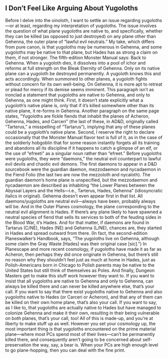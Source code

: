 ## I Don’t Feel Like Arguing About Yugoloths

Before I delve into the oinoloth, I want to settle an issue regarding yugoloths—or at least, regarding my interpretation of yugoloths. The issue involves the question of what plane yugoloths are native to, and specifically, whether they can be killed (as opposed to just destroyed) on any plane other than Gehenna, the outer plane of “lawful evil neutrals.” My take, which differs from pure canon, is that yugoloths may be numerous in Gehenna, and some yugoloths may be native to that plane, but Hades has as strong a claim on them, if not stronger.
The fifth-edition Monster Manual says:
Back to Gehenna. When a yugoloth dies, it dissolves into a pool of ichor and reforms at full strength on the Bleak Eternity of Gehenna. Only on its native plane can a yugoloth be destroyed permanently. A yugoloth knows this and acts accordingly. When summoned to other planes, a yugoloth fights without concern for its own well-being. On Gehenna, it is more apt to retreat or plead for mercy if its demise seems imminent.
This paragraph isn’t as ironclad a statement that yugoloths are native to Gehenna, and only to Gehenna, as one might think. First, it doesn’t state explicitly what a yugoloth’s native plane is, only that if it’s killed somewhere other than its native plane, it re-forms in Gehenna. Another paragraph on the same page states, “Yugoloths are fickle fiends that inhabit the planes of Acheron, Gehenna, Hades, and Carceri” (the last of these, in AD&D, originally called “Tarterus,” a misspelling of “Tartarus”), implying that any of these planes could be a yugoloth’s native plane. Second, I reserve the right to declare occasionally that the Monster Manual flavor text is full of it, as in the case of the soldierly hobgoblin that for some reason instantly forgets all its training and abandons all its discipline if it happens to catch a glimpse of an elf, or the use of “efreeti” as a singular noun rather than “efreet.”
Before yugoloths were yugoloths, they were “daemons,” the neutral evil counterpart to lawful evil devils and chaotic evil demons. The first daemons to appear in a D&D sourcebook were the guardian daemon, mezzodaemon and nycadaemon in the Fiend Folio (the last two are now the mezzoloth and nycaloth). The guardian daemon’s home plane is unspecified, but the mezzodaemon and nycadaemon are described as inhabiting “the Lower Planes between the Abyssal Layers and the Hells—i.e., Tarterus, Hades, Gehenna” (idiosyncratic italics in original). Gehenna doesn’t even appear first in that list.
All daemons/yugoloths are neutral evil—always have been, probably always will be. And in the Outer Planes cosmology, the plane corresponding to the neutral evil alignment is Hades. If there’s any plane likely to have spawned a neutral species of fiend that sells its services to both of the feuding sides in the Blood War, it’s Hades. And for that matter, if daemons are found in Tartarus (C/NE), Hades (NE) and Gehenna (L/NE), chances are, they started in Hades and spread outward from there. (In fact, the second-edition Planeswalker’s Handbook, says, “The yugoloths live on Gehenna, although some claim the Gray Waste [Hades] was their original case [sic].”) In Planescape and more recent cosmology, if yugoloths have made it as far as Acheron, then perhaps they did once originate in Gehenna, but there’s still no reason why they shouldn’t feel just as much at home in Hades, just as Polish-Americans born in Chicago to Polish parents may be native to the United States but still think of themselves as Poles.
And finally, Dungeon Masters get to make this stuff work however they want to. If you want to insist that all yugoloths are native to Gehenna and only to Gehenna, can always be killed there and can never be killed anywhere else, that’s your call. If you want to say that there exist yugoloths native to Gehenna and also yugoloths native to Hades (or Carceri or Acheron), and that any of them can be killed on their own home plane, that’s also your call. If you want to say, as I like to, that yugoloths are actually native to Hades but have managed to colonize Gehenna and make it their own, resulting in their being vulnerable on both planes, that’s your call, too! All of this is made-up, and you’re at liberty to make stuff up as well.
However you set your cosmology up, the most important thing is that yugoloths encountered on the prime material plane—where most PCs spend most of their lives—can’t be permanently killed there, and consequently aren’t going to be concerned about self-preservation the way, say, a bear is. When your PCs are high enough level to go plane-hopping, then you can deal with the fine print.
